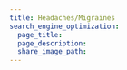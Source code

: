 ```yaml
---
title: Headaches/Migraines
search_engine_optimization:
  page_title:
  page_description:
  share_image_path:
---
```

